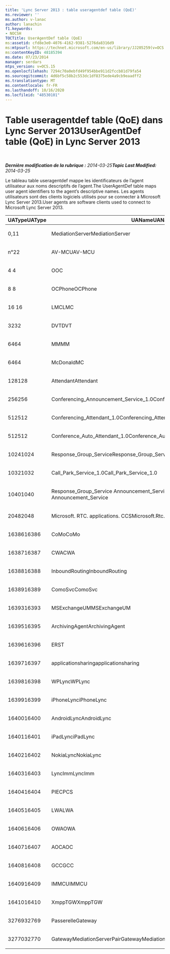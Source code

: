 ```yaml
---
title: 'Lync Server 2013 : table useragentdef table (QoE)'
ms.reviewer: ''
ms.author: v-lanac
author: lanachin
f1.keywords:
- NOCSH
TOCTitle: UserAgentDef table (QoE)
ms:assetid: cfd8e3e0-4076-4162-9381-5276da8316d9
ms:mtpsurl: https://technet.microsoft.com/en-us/library/JJ205259(v=OCS.15)
ms:contentKeyID: 48185394
ms.date: 07/23/2014
manager: serdars
mtps_version: v=OCS.15
ms.openlocfilehash: 7294c70a0ebfd49f954bbe911d2fccb81d79fa54
ms.sourcegitcommit: 4d6bf5c58b2c553dc1df8375ede4a9cb9eaadff2
ms.translationtype: MT
ms.contentlocale: fr-FR
ms.lasthandoff: 10/16/2020
ms.locfileid: "48530101"
---
```

# <a name="useragentdef-table-qoe-in-lync-server-2013"></a><span data-ttu-id="d69db-102">Table useragentdef table (QoE) dans Lync Server 2013</span><span class="sxs-lookup"><span data-stu-id="d69db-102">UserAgentDef table (QoE) in Lync Server 2013</span></span>

<div data-xmlns="http://www.w3.org/1999/xhtml">

<div class="topic" data-xmlns="http://www.w3.org/1999/xhtml" data-msxsl="urn:schemas-microsoft-com:xslt" data-cs="https://msdn.microsoft.com/">

<div data-asp="https://msdn2.microsoft.com/asp">



</div>

<div id="mainSection">

<div id="mainBody">

<span> </span>

<span data-ttu-id="d69db-103">_**Dernière modification de la rubrique :** 2014-03-25_</span><span class="sxs-lookup"><span data-stu-id="d69db-103">_**Topic Last Modified:** 2014-03-25_</span></span>

<span data-ttu-id="d69db-104">Le tableau table useragentdef mappe les identificateurs de l’agent utilisateur aux noms descriptifs de l’agent.</span><span class="sxs-lookup"><span data-stu-id="d69db-104">The UserAgentDef table maps user agent identifiers to the agent’s descriptive names.</span></span> <span data-ttu-id="d69db-105">Les agents utilisateurs sont des clients logiciels utilisés pour se connecter à Microsoft Lync Server 2013.</span><span class="sxs-lookup"><span data-stu-id="d69db-105">User agents are software clients used to connect to Microsoft Lync Server 2013.</span></span>


<table>
<colgroup>
<col style="width: 33%" />
<col style="width: 33%" />
<col style="width: 33%" />
</colgroup>
<thead>
<tr class="header">
<th><span data-ttu-id="d69db-106">UAType</span><span class="sxs-lookup"><span data-stu-id="d69db-106">UAType</span></span></th>
<th><span data-ttu-id="d69db-107">UAName</span><span class="sxs-lookup"><span data-stu-id="d69db-107">UAName</span></span></th>
<th><span data-ttu-id="d69db-108">UACategory</span><span class="sxs-lookup"><span data-stu-id="d69db-108">UACategory</span></span></th>
</tr>
</thead>
<tbody>
<tr class="odd">
<td><p><span data-ttu-id="d69db-109">0,1</span><span class="sxs-lookup"><span data-stu-id="d69db-109">1</span></span></p></td>
<td><p><span data-ttu-id="d69db-110">MediationServer</span><span class="sxs-lookup"><span data-stu-id="d69db-110">MediationServer</span></span></p></td>
<td><p><span data-ttu-id="d69db-111">MediationServer</span><span class="sxs-lookup"><span data-stu-id="d69db-111">MediationServer</span></span></p></td>
</tr>
<tr class="even">
<td><p><span data-ttu-id="d69db-112">n°2</span><span class="sxs-lookup"><span data-stu-id="d69db-112">2</span></span></p></td>
<td><p><span data-ttu-id="d69db-113">AV-MCU</span><span class="sxs-lookup"><span data-stu-id="d69db-113">AV-MCU</span></span></p></td>
<td><p><span data-ttu-id="d69db-114">AV-MCU</span><span class="sxs-lookup"><span data-stu-id="d69db-114">AV-MCU</span></span></p></td>
</tr>
<tr class="odd">
<td><p><span data-ttu-id="d69db-115">4 </span><span class="sxs-lookup"><span data-stu-id="d69db-115">4</span></span></p></td>
<td><p><span data-ttu-id="d69db-116">O</span><span class="sxs-lookup"><span data-stu-id="d69db-116">OC</span></span></p></td>
<td><p><span data-ttu-id="d69db-117">O</span><span class="sxs-lookup"><span data-stu-id="d69db-117">OC</span></span></p></td>
</tr>
<tr class="even">
<td><p><span data-ttu-id="d69db-118">8 </span><span class="sxs-lookup"><span data-stu-id="d69db-118">8</span></span></p></td>
<td><p><span data-ttu-id="d69db-119">OCPhone</span><span class="sxs-lookup"><span data-stu-id="d69db-119">OCPhone</span></span></p></td>
<td><p><span data-ttu-id="d69db-120">OCPhone</span><span class="sxs-lookup"><span data-stu-id="d69db-120">OCPhone</span></span></p></td>
</tr>
<tr class="odd">
<td><p><span data-ttu-id="d69db-121">16 </span><span class="sxs-lookup"><span data-stu-id="d69db-121">16</span></span></p></td>
<td><p><span data-ttu-id="d69db-122">LMC</span><span class="sxs-lookup"><span data-stu-id="d69db-122">LMC</span></span></p></td>
<td><p><span data-ttu-id="d69db-123">LMC</span><span class="sxs-lookup"><span data-stu-id="d69db-123">LMC</span></span></p></td>
</tr>
<tr class="even">
<td><p><span data-ttu-id="d69db-124">32</span><span class="sxs-lookup"><span data-stu-id="d69db-124">32</span></span></p></td>
<td><p><span data-ttu-id="d69db-125">DVT</span><span class="sxs-lookup"><span data-stu-id="d69db-125">DVT</span></span></p></td>
<td><p><span data-ttu-id="d69db-126">DVT</span><span class="sxs-lookup"><span data-stu-id="d69db-126">DVT</span></span></p></td>
</tr>
<tr class="odd">
<td><p><span data-ttu-id="d69db-127">64</span><span class="sxs-lookup"><span data-stu-id="d69db-127">64</span></span></p></td>
<td><p><span data-ttu-id="d69db-128">MM</span><span class="sxs-lookup"><span data-stu-id="d69db-128">MM</span></span></p></td>
<td><p><span data-ttu-id="d69db-129">MM</span><span class="sxs-lookup"><span data-stu-id="d69db-129">MM</span></span></p></td>
</tr>
<tr class="even">
<td><p><span data-ttu-id="d69db-130">64</span><span class="sxs-lookup"><span data-stu-id="d69db-130">64</span></span></p></td>
<td><p><span data-ttu-id="d69db-131">McDonald</span><span class="sxs-lookup"><span data-stu-id="d69db-131">MC</span></span></p></td>
<td><p><span data-ttu-id="d69db-132">MM</span><span class="sxs-lookup"><span data-stu-id="d69db-132">MM</span></span></p></td>
</tr>
<tr class="odd">
<td><p><span data-ttu-id="d69db-133">128</span><span class="sxs-lookup"><span data-stu-id="d69db-133">128</span></span></p></td>
<td><p><span data-ttu-id="d69db-134">Attendant</span><span class="sxs-lookup"><span data-stu-id="d69db-134">Attendant</span></span></p></td>
<td><p><span data-ttu-id="d69db-135">Attendant</span><span class="sxs-lookup"><span data-stu-id="d69db-135">Attendant</span></span></p></td>
</tr>
<tr class="even">
<td><p><span data-ttu-id="d69db-136">256</span><span class="sxs-lookup"><span data-stu-id="d69db-136">256</span></span></p></td>
<td><p><span data-ttu-id="d69db-137">Conferencing_Announcement_Service_1.0</span><span class="sxs-lookup"><span data-stu-id="d69db-137">Conferencing_Announcement_Service_1.0</span></span></p></td>
<td><p><span data-ttu-id="d69db-138">DÉDIÉ</span><span class="sxs-lookup"><span data-stu-id="d69db-138">CAS</span></span></p></td>
</tr>
<tr class="odd">
<td><p><span data-ttu-id="d69db-139">512</span><span class="sxs-lookup"><span data-stu-id="d69db-139">512</span></span></p></td>
<td><p><span data-ttu-id="d69db-140">Conferencing_Attendant_1.0</span><span class="sxs-lookup"><span data-stu-id="d69db-140">Conferencing_Attendant_1.0</span></span></p></td>
<td><p><span data-ttu-id="d69db-141">CAA</span><span class="sxs-lookup"><span data-stu-id="d69db-141">CAA</span></span></p></td>
</tr>
<tr class="even">
<td><p><span data-ttu-id="d69db-142">512</span><span class="sxs-lookup"><span data-stu-id="d69db-142">512</span></span></p></td>
<td><p><span data-ttu-id="d69db-143">Conference_Auto_Attendant_1.0</span><span class="sxs-lookup"><span data-stu-id="d69db-143">Conference_Auto_Attendant_1.0</span></span></p></td>
<td><p><span data-ttu-id="d69db-144">CAA</span><span class="sxs-lookup"><span data-stu-id="d69db-144">CAA</span></span></p></td>
</tr>
<tr class="odd">
<td><p><span data-ttu-id="d69db-145">1024</span><span class="sxs-lookup"><span data-stu-id="d69db-145">1024</span></span></p></td>
<td><p><span data-ttu-id="d69db-146">Response_Group_Service</span><span class="sxs-lookup"><span data-stu-id="d69db-146">Response_Group_Service</span></span></p></td>
<td><p><span data-ttu-id="d69db-147">ÉCHOUÉ</span><span class="sxs-lookup"><span data-stu-id="d69db-147">RGS</span></span></p></td>
</tr>
<tr class="even">
<td><p><span data-ttu-id="d69db-148">1032</span><span class="sxs-lookup"><span data-stu-id="d69db-148">1032</span></span></p></td>
<td><p><span data-ttu-id="d69db-149">Call_Park_Service_1.0</span><span class="sxs-lookup"><span data-stu-id="d69db-149">Call_Park_Service_1.0</span></span></p></td>
<td><p><span data-ttu-id="d69db-150">CPS</span><span class="sxs-lookup"><span data-stu-id="d69db-150">CPS</span></span></p></td>
</tr>
<tr class="odd">
<td><p><span data-ttu-id="d69db-151">1040</span><span class="sxs-lookup"><span data-stu-id="d69db-151">1040</span></span></p></td>
<td><p><span data-ttu-id="d69db-152">Response_Group_Service Announcement_Service</span><span class="sxs-lookup"><span data-stu-id="d69db-152">Response_Group_Service Announcement_Service</span></span></p></td>
<td><p><span data-ttu-id="d69db-153">AS</span><span class="sxs-lookup"><span data-stu-id="d69db-153">AS</span></span></p></td>
</tr>
<tr class="even">
<td><p><span data-ttu-id="d69db-154">2048</span><span class="sxs-lookup"><span data-stu-id="d69db-154">2048</span></span></p></td>
<td><p><span data-ttu-id="d69db-155">Microsoft. RTC. applications. CCS</span><span class="sxs-lookup"><span data-stu-id="d69db-155">Microsoft.Rtc.Applications.Ccs</span></span></p></td>
<td><p><span data-ttu-id="d69db-156">Network</span><span class="sxs-lookup"><span data-stu-id="d69db-156">CCS</span></span></p></td>
</tr>
<tr class="odd">
<td><p><span data-ttu-id="d69db-157">16386</span><span class="sxs-lookup"><span data-stu-id="d69db-157">16386</span></span></p></td>
<td><p><span data-ttu-id="d69db-158">CoMo</span><span class="sxs-lookup"><span data-stu-id="d69db-158">CoMo</span></span></p></td>
<td><p><span data-ttu-id="d69db-159">CoMo</span><span class="sxs-lookup"><span data-stu-id="d69db-159">CoMo</span></span></p></td>
</tr>
<tr class="even">
<td><p><span data-ttu-id="d69db-160">16387</span><span class="sxs-lookup"><span data-stu-id="d69db-160">16387</span></span></p></td>
<td><p><span data-ttu-id="d69db-161">CWA</span><span class="sxs-lookup"><span data-stu-id="d69db-161">CWA</span></span></p></td>
<td><p><span data-ttu-id="d69db-162">CWA</span><span class="sxs-lookup"><span data-stu-id="d69db-162">CWA</span></span></p></td>
</tr>
<tr class="odd">
<td><p><span data-ttu-id="d69db-163">16388</span><span class="sxs-lookup"><span data-stu-id="d69db-163">16388</span></span></p></td>
<td><p><span data-ttu-id="d69db-164">InboundRouting</span><span class="sxs-lookup"><span data-stu-id="d69db-164">InboundRouting</span></span></p></td>
<td><p><span data-ttu-id="d69db-165">InboundRouting</span><span class="sxs-lookup"><span data-stu-id="d69db-165">InboundRouting</span></span></p></td>
</tr>
<tr class="even">
<td><p><span data-ttu-id="d69db-166">16389</span><span class="sxs-lookup"><span data-stu-id="d69db-166">16389</span></span></p></td>
<td><p><span data-ttu-id="d69db-167">ComoSvc</span><span class="sxs-lookup"><span data-stu-id="d69db-167">ComoSvc</span></span></p></td>
<td><p><span data-ttu-id="d69db-168">ComoSvc</span><span class="sxs-lookup"><span data-stu-id="d69db-168">ComoSvc</span></span></p></td>
</tr>
<tr class="odd">
<td><p><span data-ttu-id="d69db-169">16393</span><span class="sxs-lookup"><span data-stu-id="d69db-169">16393</span></span></p></td>
<td><p><span data-ttu-id="d69db-170">MSExchangeUM</span><span class="sxs-lookup"><span data-stu-id="d69db-170">MSExchangeUM</span></span></p></td>
<td><p><span data-ttu-id="d69db-171">ExUM</span><span class="sxs-lookup"><span data-stu-id="d69db-171">ExUM</span></span></p></td>
</tr>
<tr class="even">
<td><p><span data-ttu-id="d69db-172">16395</span><span class="sxs-lookup"><span data-stu-id="d69db-172">16395</span></span></p></td>
<td><p><span data-ttu-id="d69db-173">ArchivingAgent</span><span class="sxs-lookup"><span data-stu-id="d69db-173">ArchivingAgent</span></span></p></td>
<td><p><span data-ttu-id="d69db-174">ARCHAGENT</span><span class="sxs-lookup"><span data-stu-id="d69db-174">ARCHAGENT</span></span></p></td>
</tr>
<tr class="odd">
<td><p><span data-ttu-id="d69db-175">16396</span><span class="sxs-lookup"><span data-stu-id="d69db-175">16396</span></span></p></td>
<td><p><span data-ttu-id="d69db-176">ER</span><span class="sxs-lookup"><span data-stu-id="d69db-176">ST</span></span></p></td>
<td><p><span data-ttu-id="d69db-177">ER</span><span class="sxs-lookup"><span data-stu-id="d69db-177">ST</span></span></p></td>
</tr>
<tr class="even">
<td><p><span data-ttu-id="d69db-178">16397</span><span class="sxs-lookup"><span data-stu-id="d69db-178">16397</span></span></p></td>
<td><p><span data-ttu-id="d69db-179">applicationsharing</span><span class="sxs-lookup"><span data-stu-id="d69db-179">applicationsharing</span></span></p></td>
<td><p><span data-ttu-id="d69db-180">ASMCU</span><span class="sxs-lookup"><span data-stu-id="d69db-180">ASMCU</span></span></p></td>
</tr>
<tr class="odd">
<td><p><span data-ttu-id="d69db-181">16398</span><span class="sxs-lookup"><span data-stu-id="d69db-181">16398</span></span></p></td>
<td><p><span data-ttu-id="d69db-182">WPLync</span><span class="sxs-lookup"><span data-stu-id="d69db-182">WPLync</span></span></p></td>
<td><p><span data-ttu-id="d69db-183">WPLync</span><span class="sxs-lookup"><span data-stu-id="d69db-183">WPLync</span></span></p></td>
</tr>
<tr class="even">
<td><p><span data-ttu-id="d69db-184">16399</span><span class="sxs-lookup"><span data-stu-id="d69db-184">16399</span></span></p></td>
<td><p><span data-ttu-id="d69db-185">iPhoneLync</span><span class="sxs-lookup"><span data-stu-id="d69db-185">iPhoneLync</span></span></p></td>
<td><p><span data-ttu-id="d69db-186">iPhoneLync</span><span class="sxs-lookup"><span data-stu-id="d69db-186">iPhoneLync</span></span></p></td>
</tr>
<tr class="odd">
<td><p><span data-ttu-id="d69db-187">16400</span><span class="sxs-lookup"><span data-stu-id="d69db-187">16400</span></span></p></td>
<td><p><span data-ttu-id="d69db-188">AndroidLync</span><span class="sxs-lookup"><span data-stu-id="d69db-188">AndroidLync</span></span></p></td>
<td><p><span data-ttu-id="d69db-189">AndroidLync</span><span class="sxs-lookup"><span data-stu-id="d69db-189">AndroidLync</span></span></p></td>
</tr>
<tr class="even">
<td><p><span data-ttu-id="d69db-190">16401</span><span class="sxs-lookup"><span data-stu-id="d69db-190">16401</span></span></p></td>
<td><p><span data-ttu-id="d69db-191">iPadLync</span><span class="sxs-lookup"><span data-stu-id="d69db-191">iPadLync</span></span></p></td>
<td><p><span data-ttu-id="d69db-192">iPadLync</span><span class="sxs-lookup"><span data-stu-id="d69db-192">iPadLync</span></span></p></td>
</tr>
<tr class="odd">
<td><p><span data-ttu-id="d69db-193">16402</span><span class="sxs-lookup"><span data-stu-id="d69db-193">16402</span></span></p></td>
<td><p><span data-ttu-id="d69db-194">NokiaLync</span><span class="sxs-lookup"><span data-stu-id="d69db-194">NokiaLync</span></span></p></td>
<td><p><span data-ttu-id="d69db-195">NokiaLync</span><span class="sxs-lookup"><span data-stu-id="d69db-195">NokiaLync</span></span></p></td>
</tr>
<tr class="even">
<td><p><span data-ttu-id="d69db-196">16403</span><span class="sxs-lookup"><span data-stu-id="d69db-196">16403</span></span></p></td>
<td><p><span data-ttu-id="d69db-197">LyncImm</span><span class="sxs-lookup"><span data-stu-id="d69db-197">LyncImm</span></span></p></td>
<td><p><span data-ttu-id="d69db-198">LyncImm</span><span class="sxs-lookup"><span data-stu-id="d69db-198">LyncImm</span></span></p></td>
</tr>
<tr class="odd">
<td><p><span data-ttu-id="d69db-199">16404</span><span class="sxs-lookup"><span data-stu-id="d69db-199">16404</span></span></p></td>
<td><p><span data-ttu-id="d69db-200">PIEC</span><span class="sxs-lookup"><span data-stu-id="d69db-200">PCS</span></span></p></td>
<td><p><span data-ttu-id="d69db-201">PIEC</span><span class="sxs-lookup"><span data-stu-id="d69db-201">PCS</span></span></p></td>
</tr>
<tr class="even">
<td><p><span data-ttu-id="d69db-202">16405</span><span class="sxs-lookup"><span data-stu-id="d69db-202">16405</span></span></p></td>
<td><p><span data-ttu-id="d69db-203">LWA</span><span class="sxs-lookup"><span data-stu-id="d69db-203">LWA</span></span></p></td>
<td><p><span data-ttu-id="d69db-204">LWA</span><span class="sxs-lookup"><span data-stu-id="d69db-204">LWA</span></span></p></td>
</tr>
<tr class="odd">
<td><p><span data-ttu-id="d69db-205">16406</span><span class="sxs-lookup"><span data-stu-id="d69db-205">16406</span></span></p></td>
<td><p><span data-ttu-id="d69db-206">OWA</span><span class="sxs-lookup"><span data-stu-id="d69db-206">OWA</span></span></p></td>
<td><p><span data-ttu-id="d69db-207">OWA</span><span class="sxs-lookup"><span data-stu-id="d69db-207">OWA</span></span></p></td>
</tr>
<tr class="even">
<td><p><span data-ttu-id="d69db-208">16407</span><span class="sxs-lookup"><span data-stu-id="d69db-208">16407</span></span></p></td>
<td><p><span data-ttu-id="d69db-209">AOC</span><span class="sxs-lookup"><span data-stu-id="d69db-209">AOC</span></span></p></td>
<td><p><span data-ttu-id="d69db-210">AOC</span><span class="sxs-lookup"><span data-stu-id="d69db-210">AOC</span></span></p></td>
</tr>
<tr class="odd">
<td><p><span data-ttu-id="d69db-211">16408</span><span class="sxs-lookup"><span data-stu-id="d69db-211">16408</span></span></p></td>
<td><p><span data-ttu-id="d69db-212">GCC</span><span class="sxs-lookup"><span data-stu-id="d69db-212">GCC</span></span></p></td>
<td><p><span data-ttu-id="d69db-213">GCC</span><span class="sxs-lookup"><span data-stu-id="d69db-213">GCC</span></span></p></td>
</tr>
<tr class="even">
<td><p><span data-ttu-id="d69db-214">16409</span><span class="sxs-lookup"><span data-stu-id="d69db-214">16409</span></span></p></td>
<td><p><span data-ttu-id="d69db-215">IMMCU</span><span class="sxs-lookup"><span data-stu-id="d69db-215">IMMCU</span></span></p></td>
<td><p><span data-ttu-id="d69db-216">IMMCU</span><span class="sxs-lookup"><span data-stu-id="d69db-216">IMMCU</span></span></p></td>
</tr>
<tr class="odd">
<td><p><span data-ttu-id="d69db-217">16410</span><span class="sxs-lookup"><span data-stu-id="d69db-217">16410</span></span></p></td>
<td><p><span data-ttu-id="d69db-218">XmppTGW</span><span class="sxs-lookup"><span data-stu-id="d69db-218">XmppTGW</span></span></p></td>
<td><p><span data-ttu-id="d69db-219">XmppGateway</span><span class="sxs-lookup"><span data-stu-id="d69db-219">XmppGateway</span></span></p></td>
</tr>
<tr class="even">
<td><p><span data-ttu-id="d69db-220">32769</span><span class="sxs-lookup"><span data-stu-id="d69db-220">32769</span></span></p></td>
<td><p><span data-ttu-id="d69db-221">Passerelle</span><span class="sxs-lookup"><span data-stu-id="d69db-221">Gateway</span></span></p></td>
<td><p><span data-ttu-id="d69db-222">Passerelle</span><span class="sxs-lookup"><span data-stu-id="d69db-222">Gateway</span></span></p></td>
</tr>
<tr class="odd">
<td><p><span data-ttu-id="d69db-223">32770</span><span class="sxs-lookup"><span data-stu-id="d69db-223">32770</span></span></p></td>
<td><p><span data-ttu-id="d69db-224">GatewayMediationServerPair</span><span class="sxs-lookup"><span data-stu-id="d69db-224">GatewayMediationServerPair</span></span></p></td>
<td><p><span data-ttu-id="d69db-225">GatewayMediationServerPair</span><span class="sxs-lookup"><span data-stu-id="d69db-225">GatewayMediationServerPair</span></span></p></td>
</tr>
</tbody>
</table>


</div>

<span> </span>

</div>

</div>

</div>


